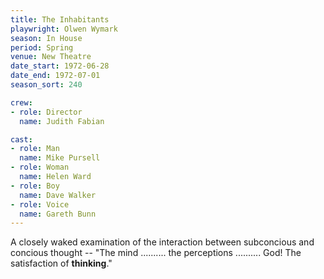 ```yaml
---
title: The Inhabitants
playwright: Olwen Wymark
season: In House
period: Spring
venue: New Theatre
date_start: 1972-06-28
date_end: 1972-07-01
season_sort: 240

crew:
- role: Director
  name: Judith Fabian

cast:
- role: Man
  name: Mike Pursell
- role: Woman
  name: Helen Ward
- role: Boy
  name: Dave Walker
- role: Voice
  name: Gareth Bunn
---
```


A closely waked examination of the interaction between subconcious and concious thought -- "The mind .......... the perceptions .......... God! The satisfaction of __thinking__."

